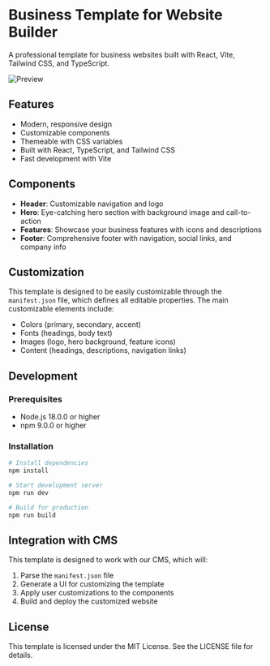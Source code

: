 # Business Template for Website Builder

A professional template for business websites built with React, Vite, Tailwind CSS, and TypeScript.

![Preview](preview.png)

## Features

- Modern, responsive design
- Customizable components
- Themeable with CSS variables
- Built with React, TypeScript, and Tailwind CSS
- Fast development with Vite

## Components

- **Header**: Customizable navigation and logo
- **Hero**: Eye-catching hero section with background image and call-to-action
- **Features**: Showcase your business features with icons and descriptions
- **Footer**: Comprehensive footer with navigation, social links, and company info

## Customization

This template is designed to be easily customizable through the `manifest.json` file, which defines all editable properties. The main customizable elements include:

- Colors (primary, secondary, accent)
- Fonts (headings, body text)
- Images (logo, hero background, feature icons)
- Content (headings, descriptions, navigation links)

## Development

### Prerequisites

- Node.js 18.0.0 or higher
- npm 9.0.0 or higher

### Installation

```bash
# Install dependencies
npm install

# Start development server
npm run dev

# Build for production
npm run build
```

## Integration with CMS

This template is designed to work with our CMS, which will:

1. Parse the `manifest.json` file
2. Generate a UI for customizing the template
3. Apply user customizations to the components
4. Build and deploy the customized website

## License

This template is licensed under the MIT License. See the LICENSE file for details.
